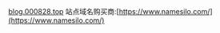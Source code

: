 [blog.000828.top](https://blog.000828.top) 站点域名购买商:[https://www.namesilo.com/](https://www.namesilo.com/)
